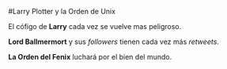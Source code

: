 #Larry Plotter y la Orden de Unix

El cófigo de **Larry** cada vez se vuelve mas peligroso.

**Lord Ballmermort** y sus *followers* tienen cada vez más *retweets*.

**La Orden del Fenix** luchará por el bien del mundo.
